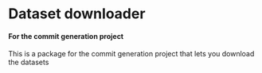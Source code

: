 # Dataset downloader
#### For the commit generation project
This is a package for the commit generation project that lets you download the datasets